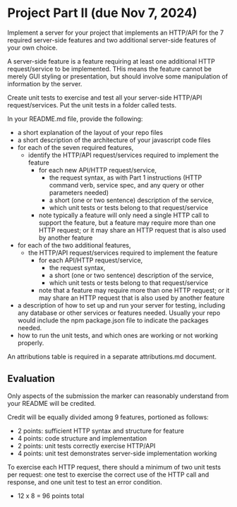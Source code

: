 # Project  Part II (due Nov 7, 2024)

Implement a server for your project that implements an HTTP/API for the 7 required server-side features and two additional server-side features of your own choice.

A server-side feature is a feature requiring at least one additional HTTP request/service to be implemented. THis means the feature cannot be merely GUI styling or presentation, but should involve some manipulation of information by the server.

Create unit tests to exercise and test all your server-side HTTP/API request/services. Put the unit tests in a folder called tests.

In your README.md file, provide the following:

* a short explanation of the layout of your repo files
* a short description of the architecture of your javascript code files
* for each of the seven required features,
    * identify the HTTP/API request/services required to implement the feature
        * for each new API/HTTP request/service, 
            * the request syntax, as with Part 1 instructions (HTTP command verb, service spec, and any query or other parameters needed)
            * a short (one or two sentence) description of the service, 
            * which unit tests or tests belong to that request/service
        * note typically a feature will only need a single HTTP call to support the feature, but a feature may require more than one HTTP request; or it may share an HTTP request that is also used by another feature
* for each of the two additional features,
    * the HTTP/API request/services required to implement the feature
        * for each API/HTTP request/service, 
            * the request syntax,
            * a short (one or two sentence) description of the service, 
            * which unit tests or tests belong to that request/service
        * note that a feature may require more than one HTTP request; or it may share an HTTP request that is also used by another feature
* a description of how to set up and run your server for testing, including any database or other services or features needed. Usually your repo would include the npm package.json file to indicate the packages needed.
* how to run the unit tests, and which ones are working or not working properly.

An attributions table is required in a separate attributions.md document.

## Evaluation

Only aspects of the submission the marker can reasonably understand from your README will be credited.

Credit will be equally divided among 9 features, portioned as follows:

* 2 points: sufficient HTTP syntax and structure for feature
* 4 points: code structure and implementation
* 2 points: unit tests correctly exercise HTTP/API
* 4 points: unit test demonstrates server-side implementation working

To exercise each HTTP request, there should a minimum of two unit tests per request: one test to exercise the correct use of the HTTP call and response, and one unit test to test an error condition.  

* 12 x 8 = 96 points total






